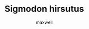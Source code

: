 ---
layout: post
author: maxwell
title: Sigmodon hirsutus
description: 
tags: []
image: 
  feature: 
  credit: 
  creditlink: 
permalink: sigmodon-hirsutus
---
